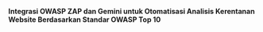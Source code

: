 **Integrasi OWASP ZAP dan Gemini untuk Otomatisasi Analisis Kerentanan Website Berdasarkan Standar OWASP Top 10** 
